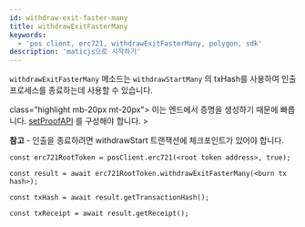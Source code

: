 ```yaml
---
id: withdraw-exit-faster-many
title: withdrawExitFasterMany
keywords:
  - 'pos client, erc721, withdrawExitFasterMany, polygon, sdk'
description: 'maticjs으로 시작하기'
---
```


`withdrawExitFasterMany` 메소드는 `withdrawStartMany` 의 txHash를 사용하여 인출 프로세스를 종료하는데 사용할 수 있습니다.

 class="highlight mb-20px mt-20px"> 이는 엔드에서 증명을 생성하기 때문에 빠릅니다. [setProofAPI](/docs/develop/ethereum-polygon/matic-js/set-proof-api) 를 구성해야 합니다. >

**참고** - 인출을 종료하려면 withdrawStart 트랜잭션에 체크포인트가 있어야 합니다.

```
const erc721RootToken = posClient.erc721(<root token address>, true);

const result = await erc721RootToken.withdrawExitFasterMany(<burn tx hash>);

const txHash = await result.getTransactionHash();

const txReceipt = await result.getReceipt();

```
